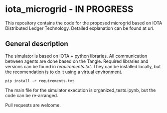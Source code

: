 # iota_microgrid - IN PROGRESS

This repository contains the code for the proposed microgrid based on IOTA
Distributed Ledger Technology. Detailed explanation can be found at *url*.

## General description
The simulator is based on IOTA + python libraries. All communication between
agents are done based on the Tangle. Required libraries and versions can be
found in *requirements.txt*. They can be installed locally, but the recomendation
is to do it using a virtual environment.

  `pip install -r requirements.txt`

The main file for the simulator execution is organized_tests.ipynb, but the
code can be re-arranged.

Pull requests are welcome.

